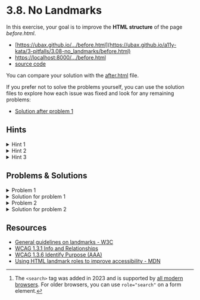# 3.8. No Landmarks

In this exercise, your goal is to improve the **HTML structure** of the page _before.html_.

- [https://ubax.github.io/.../before.html](https://ubax.github.io/a11y-kata/3-pitfalls/3.08-no_landmarks/before.html)
- [https://localhost:8000/.../before.html](http://localhost:8000/3-pitfalls/3.08-no_landmarks/before.html)
- [source code](./before.html)

You can compare your solution with the [after.html](after.html) file.

If you prefer not to solve the problems yourself, you can use the solution files to explore how each issue was fixed and look for any remaining problems:

- [Solution after problem 1](https://ubax.github.io/a11y-kata/3-pitfalls/3.08-no_landmarks/after-problem-1.html)

## Hints

<details>
<summary>Hint 1</summary>

Use a screen reader or the WAVE extension to list all landmarks on the page:

- macOS VoiceOver: <kbd>VO + Command + U</kbd> to open the rotor, then use the <kbd>arrow keys</kbd> to find landmarks.
- WAVE: `WAVE` -> `Structure`

</details>

<details>
<summary>Hint 2</summary>

List of common landmarks:

- header - [ARIA docs](https://www.w3.org/WAI/ARIA/apg/patterns/landmarks/examples/banner.html), [MDN](https://developer.mozilla.org/en-US/docs/Web/HTML/Element/header)
- nav - [ARIA docs](https://www.w3.org/WAI/ARIA/apg/patterns/landmarks/examples/navigation.html), [MDN](https://developer.mozilla.org/en-US/docs/Web/HTML/Element/nav)
- search - [ARIA docs](https://www.w3.org/WAI/ARIA/apg/patterns/landmarks/examples/search.html), [MDN](https://developer.mozilla.org/en-US/docs/Web/HTML/Element/search)
- main - [ARIA docs](https://www.w3.org/WAI/ARIA/apg/patterns/landmarks/examples/main.html), [MDN](https://developer.mozilla.org/en-US/docs/Web/HTML/Element/main)
- aside - [ARIA docs](https://www.w3.org/WAI/ARIA/apg/patterns/landmarks/examples/complementary.html), [MDN](https://developer.mozilla.org/en-US/docs/Web/HTML/Element/aside)
- section - [ARIA docs](https://www.w3.org/WAI/ARIA/apg/patterns/landmarks/examples/region.html), [MDN](https://developer.mozilla.org/en-US/docs/Web/HTML/Element/section)
- footer - [ARIA docs](https://www.w3.org/WAI/ARIA/apg/patterns/landmarks/examples/contentinfo.html), [MDN](https://developer.mozilla.org/en-US/docs/Web/HTML/Element/footer)

</details>

<details>
<summary>Hint 3</summary>

Use a screen reader to navigate between sections and navigation elements. Can you easily understand the purpose of each?

</details>

## Problems & Solutions

<details>
<summary>Problem 1</summary>

No HTML landmark elements are used. [WCAG 1.3.1 Info and Relationships](https://www.w3.org/WAI/WCAG21/Understanding/info-and-relationships) and [WCAG 1.3.6 Identify Purpose (AAA)](https://www.w3.org/WAI/WCAG21/Understanding/identify-purpose)

</details>
<details>
<summary>Solution for problem 1</summary>

Add HTML landmarks to define the structure of the page:

- header - [ARIA docs](https://www.w3.org/WAI/ARIA/apg/patterns/landmarks/examples/banner.html), [MDN](https://developer.mozilla.org/en-US/docs/Web/HTML/Element/header)
- nav - [ARIA docs](https://www.w3.org/WAI/ARIA/apg/patterns/landmarks/examples/navigation.html), [MDN](https://developer.mozilla.org/en-US/docs/Web/HTML/Element/nav)
- search[^1] - [ARIA docs](https://www.w3.org/WAI/ARIA/apg/patterns/landmarks/examples/search.html), [MDN](https://developer.mozilla.org/en-US/docs/Web/HTML/Element/search)
- main - [ARIA docs](https://www.w3.org/WAI/ARIA/apg/patterns/landmarks/examples/main.html), [MDN](https://developer.mozilla.org/en-US/docs/Web/HTML/Element/main)
- aside - [ARIA docs](https://www.w3.org/WAI/ARIA/apg/patterns/landmarks/examples/complementary.html), [MDN](https://developer.mozilla.org/en-US/docs/Web/HTML/Element/aside)
- section - [ARIA docs](https://www.w3.org/WAI/ARIA/apg/patterns/landmarks/examples/region.html), [MDN](https://developer.mozilla.org/en-US/docs/Web/HTML/Element/section)
- footer - [ARIA docs](https://www.w3.org/WAI/ARIA/apg/patterns/landmarks/examples/contentinfo.html), [MDN](https://developer.mozilla.org/en-US/docs/Web/HTML/Element/footer)

[^1]: The `<search>` tag was added in 2023 and is supported by [all modern browsers](https://developer.mozilla.org/en-US/docs/Web/HTML/Element/search#browser_compatibility). For older browsers, you can use `role="search"` on a form element.

</details>

<details>
<summary>Problem 2</summary>

Some HTML landmarks are missing labels.

</details>
<details>
<summary>Solution for problem 2</summary>

When multiple landmarks of the same type exist, adding labels improves screen reader navigation by clarifying each landmark's purpose. However, not all landmarks require labels.

- `nav` - Label each navigation element if there are more than one.
  - Label the top navigation as `<nav aria-label="Primary">`. The screen reader will announce it as "Primary navigation."
  - Label the bottom navigation as `<nav aria-label="Footer">`.
- `section` and `aside` - Label sections using headings or the `aria-labelledby` attribute.
  - Example: `<section aria-labelledby="our-pizzas">`
  - Example: `<aside aria-label="Fun facts">`

</details>

## Resources

- [General guidelines on landmarks - W3C](https://www.w3.org/WAI/ARIA/apg/patterns/landmarks/examples/general-principles.html)
- [WCAG 1.3.1 Info and Relationships](https://www.w3.org/WAI/WCAG21/Understanding/info-and-relationships)
- [WCAG 1.3.6 Identify Purpose (AAA)](https://www.w3.org/WAI/WCAG21/Understanding/identify-purpose)
- [Using HTML landmark roles to improve accessibility - MDN](https://developer.mozilla.org/en-US/blog/aria-accessibility-html-landmark-roles/)
